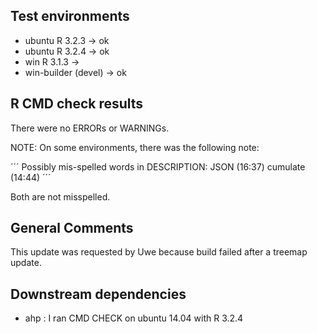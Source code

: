 ## Test environments
* ubuntu R 3.2.3 -> ok
* ubuntu R 3.2.4 -> ok
* win R 3.1.3 -> 
* win-builder (devel) -> ok

## R CMD check results
There were no ERRORs or WARNINGs. 

NOTE: On some environments, there was 
the following note: 

´´´
Possibly mis-spelled words in DESCRIPTION:
  JSON (16:37)
  cumulate (14:44)
´´´
  
Both are not misspelled.

## General Comments

This update was requested by Uwe because build failed after a treemap update.

## Downstream dependencies

* ahp : I ran CMD CHECK on ubuntu 14.04 with R 3.2.4